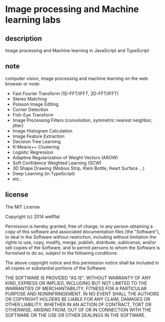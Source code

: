 # Image processing and Machine learning labs

## description

Image processing and Machine learning in JavaScript and TypeScript

## note

computer vision, image processing and machine learning on the web browser or node

* Fast Fourier Transform (1D-FFT/IFFT, 2D-FFT/IFFT)
* Stereo Matching
* Poisson Image Editing
* Corner Detection
* Fish-Eye Transform
* Image Processing Filters (convolution, symmetric nearest neighbor, jitter)
* Image Histogram Calculation
* Image Feature Extraction
* Decision Tree Learning
* K-Means++ Clustering
* Logistic Regression
* Adaptive Regularization of Weight Vectors (AROW)
* Soft Confidence Weighted Learning (SCW)
* 3D Shape Drawing (Mobius Strip, Klein Bottle, Heart Surface ...)
* Deep Learning (in TypeScript)
* etc..

## license

The MIT License

Copyright (c) 2014 wellflat

Permission is hereby granted, free of charge, to any person obtaining a copy of this software and associated documentation files (the "Software"), to deal in the Software without restriction, including without limitation the rights to use, copy, modify, merge, publish, distribute, sublicense, and/or sell copies of the Software, and to permit persons to whom the Software is furnished to do so, subject to the following conditions:

The above copyright notice and this permission notice shall be included in all copies or substantial portions of the Software.

THE SOFTWARE IS PROVIDED "AS IS", WITHOUT WARRANTY OF ANY KIND, EXPRESS OR IMPLIED, INCLUDING BUT NOT LIMITED TO THE WARRANTIES OF MERCHANTABILITY, FITNESS FOR A PARTICULAR PURPOSE AND NONINFRINGEMENT. IN NO EVENT SHALL THE AUTHORS OR COPYRIGHT HOLDERS BE LIABLE FOR ANY CLAIM, DAMAGES OR OTHER LIABILITY, WHETHER IN AN ACTION OF CONTRACT, TORT OR OTHERWISE, ARISING FROM, OUT OF OR IN CONNECTION WITH THE SOFTWARE OR THE USE OR OTHER DEALINGS IN THE SOFTWARE.
